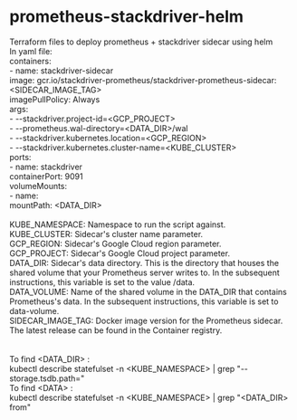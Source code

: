 # prometheus-stackdriver-helm
Terraform files to deploy prometheus + stackdriver sidecar using helm <br />
In yaml file: <br />
    containers: <br />
      - name: stackdriver-sidecar <br />
        image: gcr.io/stackdriver-prometheus/stackdriver-prometheus-sidecar:<SIDECAR_IMAGE_TAG> <br />
        imagePullPolicy: Always <br />
        args: <br />
          - --stackdriver.project-id=<GCP_PROJECT> <br />
          - --prometheus.wal-directory=<DATA_DIR>/wal <br />
          - --stackdriver.kubernetes.location=<GCP_REGION> <br />
          - --stackdriver.kubernetes.cluster-name=<KUBE_CLUSTER> <br />
          ports: <br />
          - name: stackdriver <br />
            containerPort: 9091 <br />
        volumeMounts: <br />
          - name:    <DATA> <br />
            mountPath: <DATA_DIR> <br />
   <br />
KUBE_NAMESPACE: Namespace to run the script against. <br />
KUBE_CLUSTER: Sidecar's cluster name parameter. <br />
GCP_REGION: Sidecar's Google Cloud region parameter. <br />
GCP_PROJECT: Sidecar's Google Cloud project parameter. <br />
DATA_DIR: Sidecar's data directory. This is the directory that houses the shared volume that your Prometheus server writes to. In the subsequent instructions, this variable is set to the value /data. <br />
DATA_VOLUME: Name of the shared volume in the DATA_DIR that contains Prometheus's data. In the subsequent instructions, this variable is set to data-volume. <br />
SIDECAR_IMAGE_TAG: Docker image version for the Prometheus sidecar. The latest release can be found in the Container registry. <br />
   <br />
   <br />
To find <DATA_DIR> : <br />
kubectl describe statefulset -n <KUBE_NAMESPACE> | grep "--storage.tsdb.path=" <br />
To find \<DATA> : <br />
kubectl describe statefulset -n <KUBE_NAMESPACE> | grep "\<DATA_DIR> from" <br />
   <br /> 
     <br />
